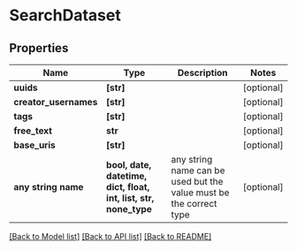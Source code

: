 # SearchDataset


## Properties
Name | Type | Description | Notes
------------ | ------------- | ------------- | -------------
**uuids** | **[str]** |  | [optional] 
**creator_usernames** | **[str]** |  | [optional] 
**tags** | **[str]** |  | [optional] 
**free_text** | **str** |  | [optional] 
**base_uris** | **[str]** |  | [optional] 
**any string name** | **bool, date, datetime, dict, float, int, list, str, none_type** | any string name can be used but the value must be the correct type | [optional]

[[Back to Model list]](../README.md#documentation-for-models) [[Back to API list]](../README.md#documentation-for-api-endpoints) [[Back to README]](../README.md)


